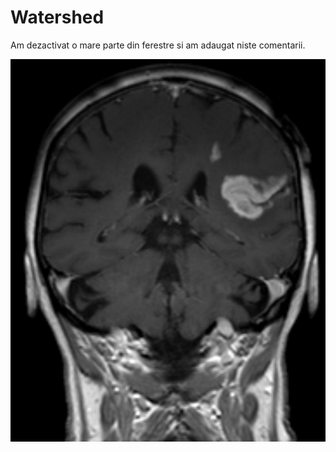 # Watershed
Am dezactivat o mare parte din ferestre si am adaugat niste comentarii.

![alt text](https://github.com/bogdan-ivan/watershed/blob/master/Watershed/Watershed/brain.png)
